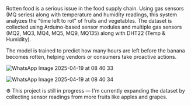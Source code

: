 Rotten food is a serious issue in the food supply chain. Using gas sensors (MQ series) along with temperature and humidity readings, this system analyzes the "time left to rot" of fruits and vegetables. The dataset is collected using Arduino-based sensor modules and multiple gas sensors (MQ2, MQ3, MQ4, MQ5, MQ9, MQ135) along with DHT22 (Temp & Humidity).

The model is trained to predict how many hours are left before the banana becomes rotten, helping vendors or consumers take proactive actions.

![WhatsApp Image 2025-04-19 at 08 40 33](https://github.com/user-attachments/assets/056b7338-2832-498f-968c-d19034b00bbd)

![WhatsApp Image 2025-04-19 at 08 40 34](https://github.com/user-attachments/assets/b0697af4-b4c3-46aa-8d6f-fe99c427bb83)

⚙️ This project is still in progress — I'm currently expanding the dataset by collecting sensor readings from more fruits like apples and grapes.

